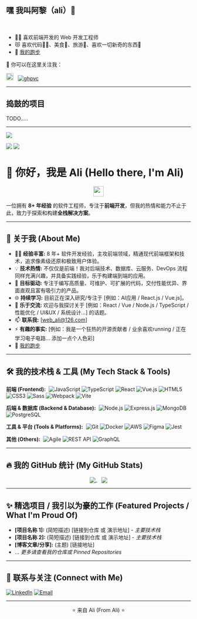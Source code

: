 ## 嘿 我叫阿黎（ali）👋
<br/>

- 🧑‍💻 喜欢前端开发的 Web 开发工程师
- 😻 喜欢代码🧑‍💻、美食🥑、旅游🌴、喜欢一切新奇的东西🧠
- 🏃 [我的跑步](https://web-l.github.io/running_page/)

💬 你可以在这里关注我：

<a href="https://www.yuque.com/u69166" ><img src="https://mdn.alipayobjects.com/huamei_0prmtq/afts/img/A*PXAJTYXseTsAAAAAAAAAAAAADvuFAQ/original" title="ali · 语雀" alt="ali · 语雀" style="width: 20px; "></a>&nbsp;&nbsp;
[![ghpvc](https://komarev.com/ghpvc/?username=web-L&color=blue&style=flat-square&label=Blog)](https://alimb.com)

---

## 捣鼓的项目

TODO.....

---

![](http://github-profile-summary-cards.vercel.app/api/cards/profile-details?username=web-L&theme=ayu_mirage)

![](http://github-profile-summary-cards.vercel.app/api/cards/repos-per-language?username=web-L&theme=ayu_mirage)
![](http://github-profile-summary-cards.vercel.app/api/cards/stats?username=web-L&theme=ayu_mirage)

# 👋 你好，我是 Ali (Hello there, I'm Ali)

<p align="center">
  <img src="https://media.giphy.com/media/hvRJCLFzcasrR4ia7z/giphy.gif" width="28"> </p>

<p align="left">
  一位拥有 <strong>8+ 年经验</strong> 的软件工程师，专注于<strong>前端开发</strong>，但我的热情和能力不止于此，致力于探索和构建<strong>全栈解决方案</strong>。
</p>

---

## 🚀 关于我 (About Me)

* 👨‍💻 **经验丰富:** 8 年+ 软件开发经验，主攻前端领域，精通现代前端框架和技术，追求像素级还原和极致用户体验。
* 💡 **技术热情:** 不仅仅是前端！我对后端技术、数据库、云服务、DevOps 流程同样充满兴趣，并具备实践经验，乐于构建端到端的应用。
* 🎯 **目标驱动:** 专注于编写高质量、可维护、可扩展的代码，交付性能优异、界面直观且富有吸引力的产品。
* 🌐 **持续学习:** 目前正在深入研究/专注于 [例如：AI应用 / React.js / Vue.js]。
* 💬 **乐于交流:** 欢迎与我探讨关于 [例如：React / Vue / Node.js / TypeScript / 性能优化 / UI&UX / 系统设计...] 的话题。
* 📫 **联系我:** [web_ali@126.com]
* ⚡ **有趣的事实:** [例如：我是一个狂热的开源贡献者 / 业余喜欢running / 正在学习电子电路... 添加一点个人色彩]
* 🏃 [我的跑步](https://web-l.github.io/running_page/)

---

## 🛠️ 我的技术栈 & 工具 (My Tech Stack & Tools)

<p align="left">
  <strong>前端 (Frontend):</strong>&nbsp;
  <img alt="JavaScript" src="https://img.shields.io/badge/JavaScript-ES6+-F7DF1E?style=for-the-badge&logo=javascript&logoColor=black">
  <img alt="TypeScript" src="https://img.shields.io/badge/TypeScript-3178C6?style=for-the-badge&logo=typescript&logoColor=white">
  <img alt="React" src="https://img.shields.io/badge/React-61DAFB?style=for-the-badge&logo=react&logoColor=black">
  <img alt="Vue.js" src="https://img.shields.io/badge/Vue.js-4FC08D?style=for-the-badge&logo=vue.js&logoColor=white">
  <img alt="HTML5" src="https://img.shields.io/badge/HTML5-E34F26?style=for-the-badge&logo=html5&logoColor=white">
  <img alt="CSS3" src="https://img.shields.io/badge/CSS3-1572B6?style=for-the-badge&logo=css3&logoColor=white">
  <img alt="Sass" src="https://img.shields.io/badge/Sass-CC6699?style=for-the-badge&logo=sass&logoColor=white">
  <img alt="Webpack" src="https://img.shields.io/badge/Webpack-8DD6F9?style=for-the-badge&logo=webpack&logoColor=black">
  <img alt="Vite" src="https://img.shields.io/badge/Vite-646CFF?style=for-the-badge&logo=vite&logoColor=white">
</p>

<p align="left">
  <strong>后端 & 数据库 (Backend & Database):</strong>&nbsp;
  <img alt="Node.js" src="https://img.shields.io/badge/Node.js-339933?style=for-the-badge&logo=node.js&logoColor=white">
  <img alt="Express.js" src="https://img.shields.io/badge/Express.js-000000?style=for-the-badge&logo=express&logoColor=white">
  <img alt="MongoDB" src="https://img.shields.io/badge/MongoDB-47A248?style=for-the-badge&logo=mongodb&logoColor=white">
  <img alt="PostgreSQL" src="https://img.shields.io/badge/PostgreSQL-336791?style=for-the-badge&logo=postgresql&logoColor=white">
</p>

<p align="left">
  <strong>工具 & 平台 (Tools & Platforms):</strong>&nbsp;
  <img alt="Git" src="https://img.shields.io/badge/Git-F05032?style=for-the-badge&logo=git&logoColor=white">
  <img alt="Docker" src="https://img.shields.io/badge/Docker-2496ED?style=for-the-badge&logo=docker&logoColor=white">
  <img alt="AWS" src="https://img.shields.io/badge/AWS-232F3E?style=for-the-badge&logo=amazon-aws&logoColor=white">
  <img alt="Figma" src="https://img.shields.io/badge/Figma-F24E1E?style=for-the-badge&logo=figma&logoColor=white">
  <img alt="Jest" src="https://img.shields.io/badge/Jest-C21325?style=for-the-badge&logo=jest&logoColor=white">
  </p>

<p align="left">
  <strong>其他 (Others):</strong>&nbsp;
  <img alt="Agile" src="https://img.shields.io/badge/Agile-0099A8?style=for-the-badge&logo=agile&logoColor=white">
  <img alt="REST API" src="https://img.shields.io/badge/REST_API-02ADEA?style=for-the-badge&logo=rest&logoColor=white">
  <img alt="GraphQL" src="https://img.shields.io/badge/GraphQL-E10098?style=for-the-badge&logo=graphql&logoColor=white">
</p>

---

## 🔥 我的 GitHub 统计 (My GitHub Stats)

<p align="center">
  <a href="https://github.com/anuraghazra/github-readme-stats">
    <img align="center" src="https://github-readme-stats.vercel.app/api?username=YOUR_GITHUB_USERNAME&show_icons=true&theme=radical&rank_icon=github&locale=cn" />
  </a>
  &nbsp;&nbsp; <a href="https://github.com/anuraghazra/github-readme-stats">
    <img align="center" src="https://github-readme-stats.vercel.app/api/top-langs/?username=YOUR_GITHUB_USERNAME&layout=compact&theme=radical&locale=cn" />
  </a>
</p>

---

## ✨ 精选项目 / 我引以为豪的工作 (Featured Projects / What I'm Proud Of)

* **[项目名称 1]:** (简短描述) [链接到仓库 或 演示地址] - *主要技术栈*
* **[项目名称 2]:** (简短描述) [链接到仓库 或 演示地址] - *主要技术栈*
* **[博客文章/分享]:** (主题) [链接地址]
* ... *更多请查看我的仓库或 Pinned Repositories*

---

## 🤝 联系与关注 (Connect with Me)

<p align="left">
  <a href="https://linkedin.com/in/你的领英用户名" target="_blank"><img src="https://img.shields.io/badge/-LinkedIn-%230077B5?style=for-the-badge&logo=linkedin&logoColor=white" alt="LinkedIn"></a>
  <a href="mailto:你的邮箱地址"><img src="https://img.shields.io/badge/-Email-%23D14836?style=for-the-badge&logo=gmail&logoColor=white" alt="Email"></a>
  </p>

---

<p align="center">
  ⭐️ 来自 Ali (From Ali) ⭐️
</p>
